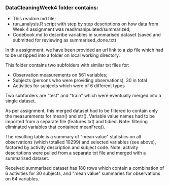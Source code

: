 ### DataCleaningWeek4 folder contains:  
* This readme.md file;  
* run_analysis.R script with step by step descriptions on how data from Week 4 assignment was read/manipulated/summarized;
* Codebook.md to describe variables in summarised dataset (saved and submitted for reviewing as summarised_done.txt)

In this assignment, we have been provided an url link to a zip file which had to be unzipped into a folder on local working directory.
 
This folder contains two subfolders with similar txt files for: 
* Observation measurements on 561 variables; 
* Subjects (persons who were providing observations), 30 in total
* Activities for subjects which were of 6 different types

Two subforders are "test" and "train" which were eventually merged into a single dataset.

As per assignment, this merged dataset had to be filtered to contain only the measurements for mean() and str().
Variable value names had to be imported from a separate file (features.txt) and tidied. Note: filtering eliminated variables that contained meanFreq().

The resulting table is a summary of "mean value" statistics on all observations (which totalled 10299) and selected variables (see above), factored by activity description and subject code. Note: activity descriptions were pulled from a separate txt file and merged with a summarised dataset. 

Received summarised dataset has 180 rows which contain a combination of 6 activities for 30 subjects, and "mean value" summaries for observations on 64 variables.
